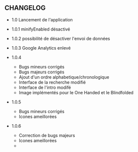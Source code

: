 CHANGELOG
---------

- 1.0 Lancement de l'application

- 1.0.1 minifyEnabled désactivé

- 1.0.2 possibilité de désactiver l'envoi de données

- 1.0.3 Google Analytics enlevé

- 1.0.4
    - Bugs mineurs corrigés
    - Bugs majeurs corrigés
    - Ajout d'un ordre alphabetique/chronologique
    - Interface de la recherche modifié
    - Interface de l'intro modifé
    - Image implémentés pour le One Handed et le Blindfolded

- 1.0.5
    - Bugs mineurs corrigés
    - Icones ameillorées

- 1.0.6
    - Correction de bugs majeurs
    - Icones ameillorées
    -